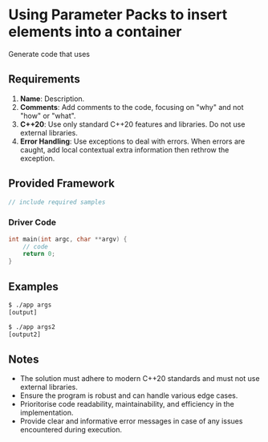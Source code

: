 # Using Parameter Packs to insert elements into a container

Generate code that uses 

## Requirements

1. **Name**: Description.
1. **Comments**: Add comments to the code, focusing on "why" and not "how" or "what".
1. **C++20**: Use only standard C++20 features and libraries. Do not use external libraries.
1. **Error Handling**: Use exceptions to deal with errors. When errors are caught, add local contextual extra information then rethrow the exception.

## Provided Framework

```cpp
// include required samples
```

### Driver Code

```cpp
int main(int argc, char **argv) {
    // code
    return 0;
}
```

## Examples

```bash
$ ./app args
[output]
```

```bash
$ ./app args2
[output2]
```

## Notes

* The solution must adhere to modern C++20 standards and must not use external libraries.
* Ensure the program is robust and can handle various edge cases.
* Prioritorise code readability, maintainability, and efficiency in the implementation.
* Provide clear and informative error messages in case of any issues encountered during execution.



